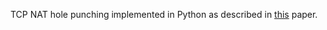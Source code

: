 
TCP NAT hole punching implemented in Python as described in [this](https://bford.info/pub/net/p2pnat/) paper.
